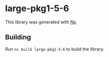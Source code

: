 # large-pkg1-5-6

This library was generated with [Nx](https://nx.dev).

## Building

Run `nx build large-pkg1-5-6` to build the library.
